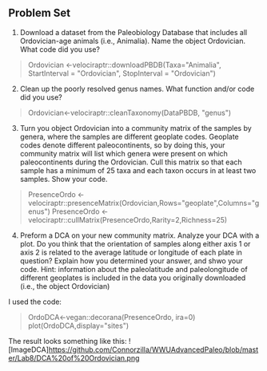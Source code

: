 ## Problem Set

1. Download a dataset from the Paleobiology Database that includes all Ordovician-age animals (i.e., Animalia). Name the object Ordovician. What code did you use?

> Ordovician <-velociraptr::downloadPBDB(Taxa="Animalia", StartInterval = "Ordovician", StopInterval = "Ordovician")

2. Clean up the poorly resolved genus names. What function and/or code did you use?

> Ordovician<-velociraptr::cleanTaxonomy(DataPBDB, "genus")

3. Turn you object Ordovician into a community matrix of the samples by genera, where the samples are different geoplate codes. Geoplate codes denote different paleocontinents, so by doing this, your community matrix will list which genera were present on which paleocontinents during the Ordovician. Cull this matrix so that each sample has a minimum of 25 taxa and each taxon occurs in at least two samples. Show your code.

> PresenceOrdo <- velociraptr::presenceMatrix(Ordovician,Rows="geoplate",Columns="genus")
> PresenceOrdo <- velociraptr::cullMatrix(PresenceOrdo,Rarity=2,Richness=25)

4. Preform a DCA on your new community matrix. Analyze your DCA with a plot. Do you think that the orientation of samples along either axis 1 or axis 2 is related to the average latitude or longitude of each plate in question? Explain how you determined your answer, and shwo your code. Hint: information about the paleolatitude and paleolongitude of different geoplates is included in the data you originally downloaded (i.e., the object Ordovician)

I used the code:
> OrdoDCA<-vegan::decorana(PresenceOrdo, ira=0)
> plot(OrdoDCA,display="sites")

The result looks something like this: 
![ImageDCA]https://github.com/Connorzilla/WWUAdvancedPaleo/blob/master/Lab8/DCA%20of%20Ordovician.png

